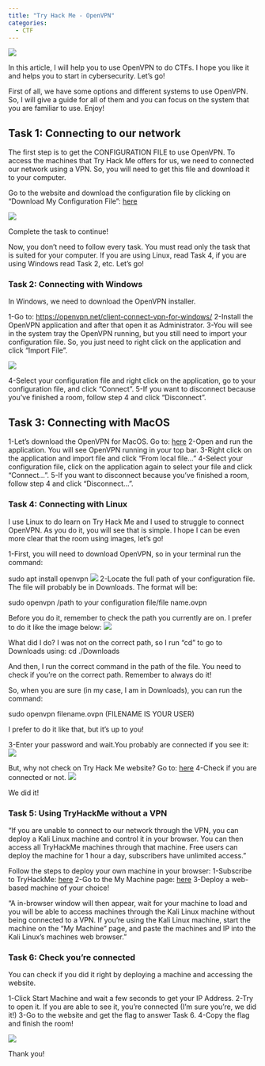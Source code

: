 ```yaml
---
title: "Try Hack Me - OpenVPN"
categories:
  - CTF
---
```

![](https://blogfelipe.com/assets/images/opvpn-01.png)

In this article, I will help you to use OpenVPN to do CTFs. I hope you like it and helps you to start in cybersecurity. Let’s go!

First of all, we have some options and different systems to use OpenVPN. So, I will give a guide for all of them and you can focus on the system that you are familiar to use. Enjoy!

## Task 1: Connecting to our network

The first step is to get the CONFIGURATION FILE to use OpenVPN. To access the machines that Try Hack Me offers for us, we need to connected our network using a VPN. So, you will need to get this file and download it to your computer.

Go to the website and download the configuration file by clicking on “Download My Configuration File”: [here](https://tryhackme.com/access)

![](https://blogfelipe.com/assets/images/opvpn-02.png)

Complete the task to continue!

Now, you don’t need to follow every task. You must read only the task that is suited for your computer. If you are using Linux, read Task 4, if you are using Windows read Task 2, etc. Let’s go!


### Task 2: Connecting with Windows

In Windows, we need to download the OpenVPN installer.

1-Go to: https://openvpn.net/client-connect-vpn-for-windows/
2-Install the OpenVPN application and after that open it as Administrator.
3-You will see in the system tray the OpenVPN running, but you still need to import your configuration file. So, you just need to right click on the application and click “Import File”.

![](https://blogfelipe.com/assets/images/opvpn-03.png)

4-Select your configuration file and right click on the application, go to your configuration file, and click “Connect”.
5-If you want to disconnect because you’ve finished a room, follow step 4 and click “Disconnect”.

## Task 3: Connecting with MacOS

1-Let’s download the OpenVPN for MacOS. Go to: [here](https://openvpn.net/downloads/openvpn-connect-v2-macos.dmg)
2-Open and run the application. You will see OpenVPN running in your top bar.
3-Right click on the application and import file and click “From local file…”
4-Select your configuration file, click on the application again to select your file and click “Connect…”.
5-If you want to disconnect because you’ve finished a room, follow step 4 and click “Disconnect…”.


### Task 4: Connecting with Linux

I use Linux to do learn on Try Hack Me and I used to struggle to connect OpenVPN. As you do it, you will see that is simple. I hope I can be even more clear that the room using images, let’s go!

1-First, you will need to download OpenVPN, so in your terminal run the command:

sudo apt install openvpn
![](https://blogfelipe.com/assets/images/opvpn-04.png)
2-Locate the full path of your configuration file. The file will probably be in Downloads. The format will be: 

sudo openvpn /path to your configuration file/file name.ovpn

Before you do it, remember to check the path you currently are on. I prefer to do it like the image below:
![](https://blogfelipe.com/assets/images/opvpn-05.png)

What did I do? I was not on the correct path, so I run “cd” to go to Downloads using:
cd ./Downloads

And then, I run the correct command in the path of the file. You need to check if you’re on the correct path. Remember to always do it!

So, when you are sure (in my case, I am in Downloads), you can run the command:

sudo openvpn filename.ovpn (FILENAME IS YOUR USER)

I prefer to do it like that, but it’s up to you!

3-Enter your password and wait.You probably are connected if you see it:
![](https://blogfelipe.com/assets/images/opvpn-06.png)

But, why not check on Try Hack Me website?
Go to: [here](https://tryhackme.com/access)
4-Check if you are connected or not.
![](https://blogfelipe.com/assets/images/opvpn-07.png)

We did it!

### Task 5: Using TryHackMe without a VPN

“If you are unable to connect to our network through the VPN, you can deploy a Kali Linux machine and control it in your browser. You can then access all TryHackMe machines through that machine. Free users can deploy the machine for 1 hour a day, subscribers have unlimited access.”

Follow the steps to deploy your own machine in your browser:
1-Subscribe to TryHackMe: [here](https://tryhackme.com/profile#subscribe)
2-Go to the My Machine page: [here](https://tryhackme.com/my-machine)
3-Deploy a web-based machine of your choice!

“A in-browser window will then appear, wait for your machine to load and you will be able to access machines through the Kali Linux machine without being connected to a VPN. If you’re using the Kali Linux machine, start the machine on the “My Machine” page, and paste the machines and IP into the Kali Linux’s machines web browser.”

### Task 6: Check you’re connected

You can check if you did it right by deploying a machine and accessing the website.

1-Click Start Machine and wait a few seconds to get your IP Address.
2-Try to open it. If you are able to see it, you’re connected (I’m sure you’re, we did it!)
3-Go to the website and get the flag to answer Task 6.
4-Copy the flag and finish the room!

![](https://blogfelipe.com/assets/images/opvpn-08.png)

Thank you!